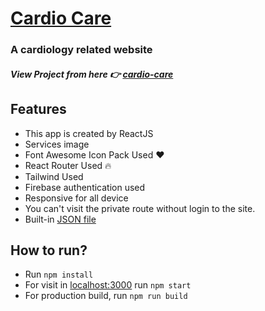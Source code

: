 # [Cardio Care](https://github.com/Programming-Hero-Web-Course3/healthcare-related-website-jbmakib)

### A cardiology related website

##### View Project from here 👉 [cardio-care](https://cardio-care-jbmakib.web.app/)

## Features

-   This app is created by ReactJS
-   Services image
-   Font Awesome Icon Pack Used ❤
-   React Router Used 🔥
-   Tailwind Used
-   Firebase authentication used
-   Responsive for all device
-   You can't visit the private route without login to the site.
-   Built-in [JSON file](https://github.com/Programming-Hero-Web-Course3/healthcare-related-website-jbmakib/blob/main/public/services.json)

## How to run?

-   Run `npm install`
-   For visit in [localhost:3000](http://localhost:3000) run `npm start`
-   For production build, run `npm run build`
